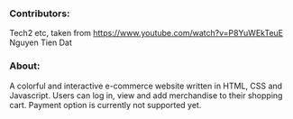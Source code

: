 ### **Contributors:**
Tech2 etc, taken from https://www.youtube.com/watch?v=P8YuWEkTeuE
<br> Nguyen Tien Dat

### **About:**
A colorful and interactive e-commerce website written in HTML, CSS and Javascript. Users can log in, view and add merchandise to their shopping cart. Payment option is currently not supported yet. 
